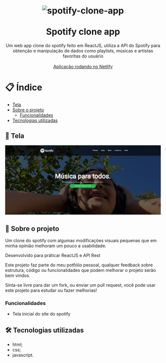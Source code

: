 <h1 align="center">
<br>
  <img src="spotify-clone-app-logo.png" width="auto" height="90" alt="spotify-clone-app">
<br>
<br>
Spotify clone app
</h1>

<p align="center">Um web app clone do spotify feito em ReactJS, utiliza a API do Spotify para obtenção e manipulação de dados como playlists, músicas e artistas favoritas do usuário
<br/><br/><a align="center" href="https://tsprestes-spotifycloneapp.netlify.com" target="_blank">Aplicação rodando no Netlify</a>
</p>

# 📋 Índice

- [Tela](#-Tela)
- [Sobre o projeto](#-Sobre-o-projeto)
  - [Funcionalidades](#-Funcionalidades)
- [Tecnologias utilizadas](#-Tecnologias-utilizadas)

## 🎨 Tela

<img src="./Tela_inicial.png" alt="tela">

## 📃 Sobre o projeto

Um clone do spotify com algumas modificações visuais pequenas que em minha opinião melhoram um pouco a usabilidade.

Desenvolvido para práticar ReactJS e API Rest

Este projeto faz parte do meu potfólio pessoal, qualquer feedback sobre estrutura, código ou funcionalidades que podem melhorar o projeto serão bem vindos.

Sinta-se livre para dar um fork, ou enviar um pull request, você pode usar este projeto para estudar ou fazer melhorias!

### Funcionalidades

- Tela inicial do site do spotify

## 🛠 Tecnologias utilizadas

- html;
- css;
- javascript.

